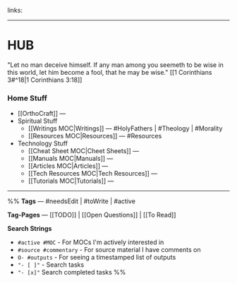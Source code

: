 links:

---
# HUB
"Let no man deceive himself. If any man among you seemeth to be wise in this world, let him become a fool, that he may be wise." [[1 Corinthians 3#^18|1 Corinthians 3:18]]

### Home Stuff
- [[OrthoCraft]] —
- Spiritual Stuff
    - [[Writings MOC|Writings]] — #HolyFathers | #Theology | #Morality
	- [[Resources MOC|Resources]] — #Resources
- Technology Stuff
	- [[Cheat Sheet MOC|Cheet Sheets]] — 
	- [[Manuals MOC|Manuals]] — 
	- [[Articles MOC|Articles]] — 
	- [[Tech Resources MOC|Tech Resources]] —
	- [[Tutorials MOC|Tutorials]] —
---
%%
**Tags** — #needsEdit  | #toWrite | #active

**Tag-Pages** — [[TODO]] | [[Open Questions]] | [[To Read]]

**Search Strings**
- `#active #MOC` - For MOCs I'm actively interested in
- `#source #commentary` - For source material I have comments on
- `O- #outputs` - For seeing a timestamped list of outputs
- `"- [ ]"` - Search tasks
- `"- [x]"` Search completed tasks
 %%